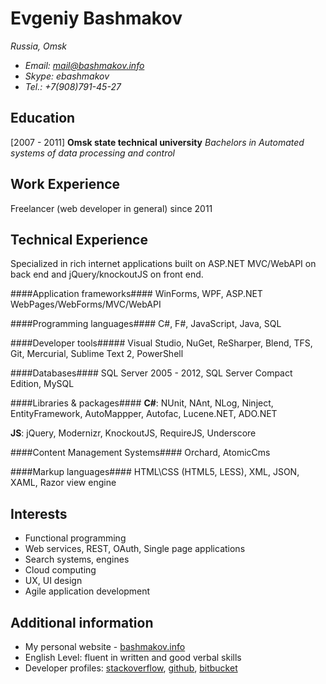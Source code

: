 Evgeniy Bashmakov 
=================
*Russia, Omsk*

- *Email: mail@bashmakov.info* 
- *Skype: ebashmakov*
- *Tel.: +7(908)791-45-27*


Education
---------

[2007 - 2011] 
**Omsk state technical university** 
*Bachelors in Automated systems of data processing and control*


Work Experience
---------------

Freelancer (web developer in general) since 2011


Technical Experience
--------------------

Specialized in rich internet applications 
built on ASP.NET MVC/WebAPI on back end and jQuery/knockoutJS on front end.

####Application frameworks####
WinForms, WPF, ASP.NET WebPages/WebForms/MVC/WebAPI

####Programming languages####
C#, F#, JavaScript, Java, SQL

####Developer tools#####
Visual Studio, NuGet, ReSharper, Blend, TFS, Git, Mercurial, Sublime Text 2, PowerShell

####Databases####
SQL Server 2005 - 2012, SQL Server Compact Edition, MySQL

####Libraries & packages####
**C#**: NUnit, NAnt, NLog, Ninject, EntityFramework, AutoMappper, Autofac, Lucene.NET, ADO.NET

**JS**: jQuery, Modernizr, KnockoutJS, RequireJS, Underscore

####Content Management Systems####
Orchard, AtomicCms

####Markup languages####
HTML\CSS (HTML5, LESS), XML, JSON, XAML, Razor view engine


Interests
---------

* Functional programming
* Web services, REST, OAuth, Single page applications
* Search systems, engines
* Cloud computing
* UX, UI design
* Agile application development

Additional information
----------------------
- My personal website - [bashmakov.info](http://bashmakov.info)
- English Level: fluent in written and good verbal skills
- Developer profiles: [stackoverflow](http://stackoverflow.com/users/536900/crackbrain "stackoverflow"), [github](https://github.com/crackbrain "github"), [bitbucket](https://bitbucket.org/crackbrain/ "bitbucket")
